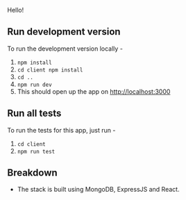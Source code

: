Hello!

## Run development version
To run the development version locally -
1. `npm install`
2. `cd client npm install`
3. `cd ..`
4. `npm run dev`
5. This should open up the app on [http://localhost:3000](http://localhost:3000)

## Run all tests
To run the tests for this app, just run -
1. `cd client`
2. `npm run test`

## Breakdown
- The stack is built using MongoDB, ExpressJS and React.